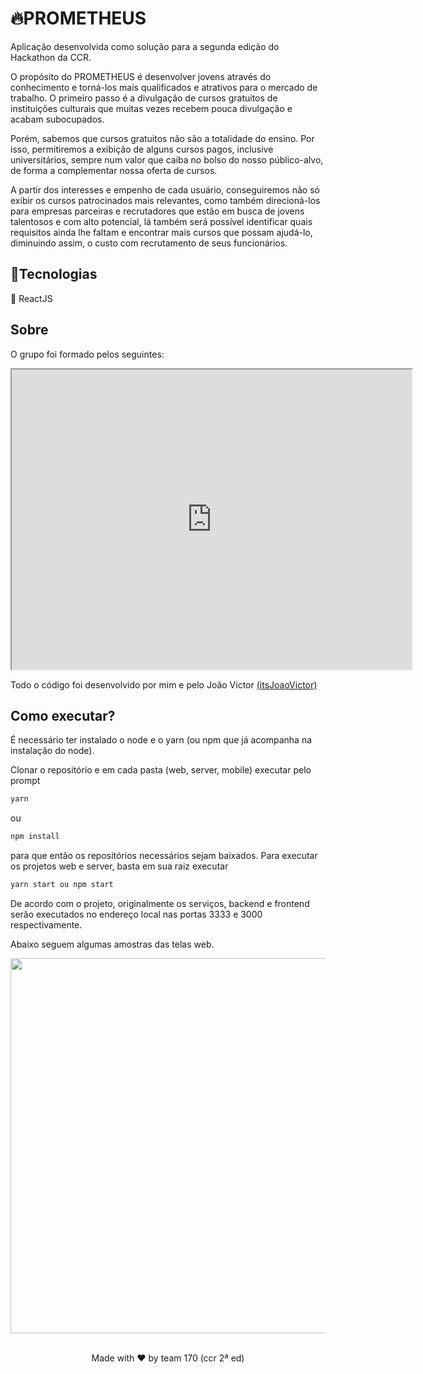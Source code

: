 # 🔥PROMETHEUS

Aplicação desenvolvida como solução para a segunda edição do Hackathon da CCR. 

O propósito do PROMETHEUS é desenvolver jovens através do conhecimento e torná-los mais qualificados e atrativos para o mercado de trabalho. O primeiro passo é a divulgação de cursos gratuitos de instituições culturais que muitas vezes recebem pouca divulgação e acabam subocupados. 

Porém, sabemos que cursos gratuitos não são a totalidade do ensino. Por isso, permitiremos a exibição de alguns cursos pagos, inclusive universitários, sempre num valor que caiba no bolso do nosso público-alvo, de forma a complementar nossa oferta de cursos.

A partir dos interesses e empenho de cada usuário, conseguiremos não só exibir os cursos patrocinados mais relevantes, como também direcioná-los para empresas parceiras e recrutadores que estão em busca de jovens talentosos e com alto potencial, lá também será possível identificar quais requisitos ainda lhe faltam e encontrar mais cursos que possam ajudá-lo,  diminuindo assim, o custo com recrutamento de seus funcionários.

## 📁Tecnologias

📘 ReactJS

## Sobre

O grupo foi formado pelos seguintes:

<p align="center">
<iframe src="https://drive.google.com/file/d/1nwHeft-2U6jET1UM5QTQ2T0XagzrqtVO/preview" width="640" height="480"></iframe>
</p>

Todo o código foi desenvolvido por mim e pelo João Victor [(itsJoaoVictor)](https://github.com/itsJoaoVictor)

## Como executar?

É necessário ter instalado o node e o yarn (ou npm que já acompanha na instalação do node). 

Clonar o repositório e em cada pasta (web, server, mobile) executar pelo prompt 
```bash
yarn
```
ou
```bash
npm install 
```
para que então os repositórios necessários sejam baixados. Para executar os projetos web e server, basta em sua raiz executar 
```bash
yarn start ou npm start
```
De acordo com o projeto, originalmente os serviços, backend e frontend serão executados no endereço local nas portas 3333 e 3000 respectivamente.

Abaixo seguem algumas amostras das telas web.


<p align="center">
<img  src="https://lh6.googleusercontent.com/wOo9-rnpXGo8HSJPWHEyx1XuZWkZ90QvvkGd6tfqBvjq2bR3O2O_x0GWGKwg8mr0T4uhpwgImXUqa7DFPyG2=w1366-h609-rw"  width="600"/>
</p>

<br />
<center>Made with ❤️ by team 170 (ccr 2ª ed)</center>

